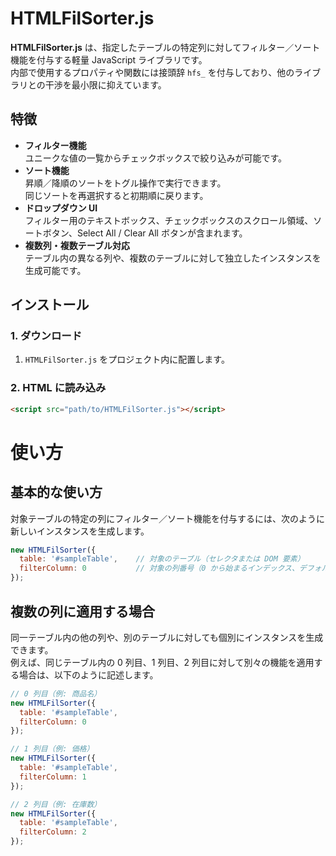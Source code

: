 # HTMLFilSorter.js

**HTMLFilSorter.js** は、指定したテーブルの特定列に対してフィルター／ソート機能を付与する軽量 JavaScript ライブラリです。  
内部で使用するプロパティや関数には接頭辞 `hfs_` を付与しており、他のライブラリとの干渉を最小限に抑えています。

## 特徴

- **フィルター機能**  
  ユニークな値の一覧からチェックボックスで絞り込みが可能です。
- **ソート機能**  
  昇順／降順のソートをトグル操作で実行できます。  
  同じソートを再選択すると初期順に戻ります。
- **ドロップダウン UI**  
  フィルター用のテキストボックス、チェックボックスのスクロール領域、ソートボタン、Select All / Clear All ボタンが含まれます。
- **複数列・複数テーブル対応**  
  テーブル内の異なる列や、複数のテーブルに対して独立したインスタンスを生成可能です。

## インストール

### 1. ダウンロード

1. `HTMLFilSorter.js` をプロジェクト内に配置します。

### 2. HTML に読み込み

```html
<script src="path/to/HTMLFilSorter.js"></script>
```

# 使い方

## 基本的な使い方

対象テーブルの特定の列にフィルター／ソート機能を付与するには、次のように新しいインスタンスを生成します。

```js
new HTMLFilSorter({
  table: '#sampleTable',    // 対象のテーブル（セレクタまたは DOM 要素）
  filterColumn: 0           // 対象の列番号（0 から始まるインデックス、デフォルトは 0）
});
```

## 複数の列に適用する場合

同一テーブル内の他の列や、別のテーブルに対しても個別にインスタンスを生成できます。  
例えば、同じテーブル内の 0 列目、1 列目、2 列目に対して別々の機能を適用する場合は、以下のように記述します。

```js
// 0 列目（例: 商品名）
new HTMLFilSorter({
  table: '#sampleTable',
  filterColumn: 0
});

// 1 列目（例: 価格）
new HTMLFilSorter({
  table: '#sampleTable',
  filterColumn: 1
});

// 2 列目（例: 在庫数）
new HTMLFilSorter({
  table: '#sampleTable',
  filterColumn: 2
});
```
